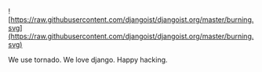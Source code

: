 ![https://raw.githubusercontent.com/djangoist/djangoist.org/master/burning.svg](https://raw.githubusercontent.com/djangoist/djangoist.org/master/burning.svg)

We use tornado.
We love django.
Happy hacking.
